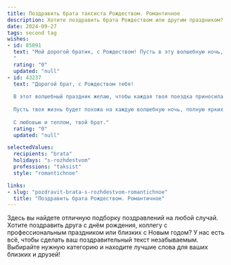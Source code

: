 ```yaml
---
title: Поздравить брата таксиста Рождеством. Романтичное
description: Хотите поздравить брата Рождеством или другим праздником? Наш ИИ создаст незабываемое поздравление, а вы обязательно выделитесь среди других.  
date: 2024-09-27
tags: second tag
wishes:
- id: 85091
  text: "Мой дорогой братик, с Рождеством! Пусть в эту волшебную ночь, когда звезды светят особенно ярко,  твоя жизнь наполнится таким же теплым и нежным светом, как лучи рождественской звезды.  Пусть каждый твой маршрут, каждая поездка будут наполнены добром и счастьем, а пассажиры дарят тебе лишь улыбки и благодарность.  Я желаю тебе, мой любимый таксист, чтобы твоя дорога всегда вела к успеху и любви, а  дом всегда ждал тебя с теплом и уютом.  Счастливого Рождества!
  "
  rating: "0"
  updated: "null"
- id: 43237
  text: "Дорогой брат, с Рождеством тебя!
  
  В этот волшебный праздник желаю, чтобы каждая твоя поездка приносила не только доход, но и радость, тепло и вдохновение. Пусть звезды освещают твой путь, а сердце наполняется любовью и надеждой.
  
  Пусть твоя жизнь будет похожа на каждую волшебную ночь, полную ярких огней и нежных мгновений. Желаю тебе встретить добрых пассажиров, которые не только куда-то приведут, но и подарят улыбку.
  
  С любовью и теплом, твой брат."
  rating: "0"
  updated: "null"

selectedValues:
  recipients: "brata"
  holidays: "s-rozhdestvom"
  professions: "taksist"
  style: "romantichnoe"

links:
- slug: "pozdravit-brata-s-rozhdestvom-romantichnoe"
  title: "Поздравить брата Рождеством. Романтичное"
---
```


Здесь вы найдете отличную подборку поздравлений на любой случай.
Хотите поздравить друга с днём рождения, коллегу с профессиональным праздником или близких с Новым годом? У нас есть всё, чтобы сделать ваш поздравительный текст незабываемым. Выбирайте нужную категорию и находите лучшие слова для ваших близких и друзей!
